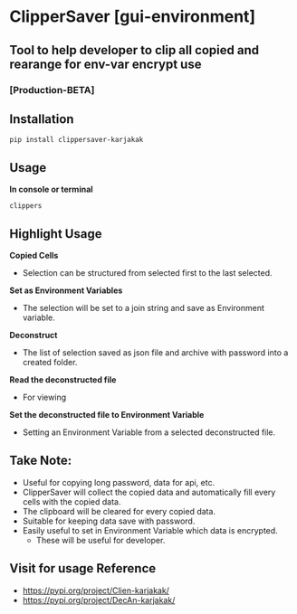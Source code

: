 # ClipperSaver [gui-environment]
## Tool to help developer to clip all copied and rearange for env-var encrypt use
### [Production-BETA]

## Installation
```
pip install clippersaver-karjakak
```
## Usage
**In console or terminal**
```
clippers
```
## Highlight Usage
**Copied Cells**

- Selection can be structured from selected first to the last selected.

**Set as Environment Variables**

- The selection will be set to a join string and save as Environment variable.

**Deconstruct**

- The list of selection saved as json file and archive with password into a created folder.

**Read the deconstructed file**

- For viewing

**Set the deconstructed file to Environment Variable**

- Setting an Environment Variable from a selected deconstructed file.

## Take Note:
- Useful for copying long password, data for api, etc.
- ClipperSaver will collect the copied data and automatically fill every cells with the copied data.
- The clipboard will be cleared for every copied data.
- Suitable for keeping data save with password.
- Easily useful to set in Environment Variable which data is encrypted.
    - These will be useful for developer.
## Visit for usage Reference
- https://pypi.org/project/Clien-karjakak/
- https://pypi.org/project/DecAn-karjakak/